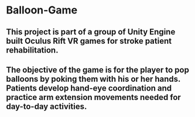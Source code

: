 # Balloon-Game
This project is part of a group of Unity Engine built Oculus Rift VR games for stroke patient rehabilitation. 
-----
The objective of the game is for the player to pop balloons by poking them with his or her hands. 
Patients develop hand-eye coordination and practice arm extension movements needed for day-to-day activities.
-----
